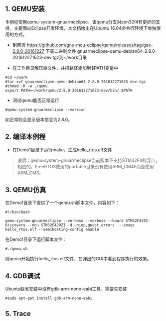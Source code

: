 ## 1. QEMU安装
  本例程使用qemu-system-gnuarmeclipse，该qemu分支对stm32f4有更好的支持，主要面向Eclipse开发环境，本文档给出在Ubuntu 16.04命令行环境下单独使用的方式。
- 到网页 https://github.com/gnu-mcu-eclipse/qemu/releases/tag/gae-2.8.0-20161227 下载二进制文件 gnuarmeclipse-qemu-debian64-2.8.0-201612271623-dev.tgz到~/work目录

- 在工作目录解压缩文件，并把路径添加到$PATH变量中
```
#cd ~/work
#tar xvf gnuarmeclipse-qemu-debian64-2.8.0-201612271623-dev.tgz
#chmod -R -w ./qemu
export PATH=~/work/qemu/2.8.0-201612271623-dev/bin/:$PATH
```
- 测试qemu能否正常运行

```
#qemu-system-gnuarmeclipse --version
```
如正常则会显示版本信息为2.8.0。

## 2. 编译本例程

- 在Demo1目录下运行make，生成hello_rtos.elf文件

> 说明：qemu-system-gnuarmeclipse当前版本不支持STM32F4的浮点，相应的，FreeRTOS使用的portable目录没有使用ARM_CM4F而是使用ARM_CM3。


## 3. QEMU仿真

在Demo1目录下提供了一个qemu.sh脚本文件，内容如下：
```
#!/bin/bash

qemu-system-gnuarmeclipse --verbose --verbose --board STM32F429I-Discovery --mcu STM32F429ZI -d unimp,guest_errors  --image hello_rtos.elf --semihosting-config enable
```
在Demo1目录下运行脚本文件：
```
#./qemu.sh
```
则qemu开始执行hello_rtos.elf文件，在弹出的GUI中看到程序执行的效果。

## 4. GDB调试
 
 Ubuntu缺省安装中没有gdb-arm-none-eabi工具，需要先安装
 ```
 #sudo apt-get install gdb-arm-none-eabi
```

 ## 5. Trace
 
 
